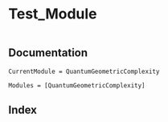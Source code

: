 # Test_Module
```@contents
```

## Documentation
```@meta
CurrentModule = QuantumGeometricComplexity
```

```@autodocs
Modules = [QuantumGeometricComplexity]
```


## Index
```@index
```
